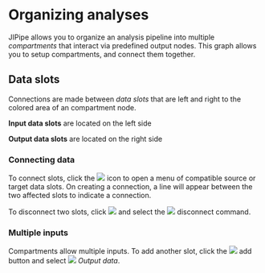 # Organizing analyses

JIPipe allows you to organize an analysis pipeline into multiple *compartments* that interact via 
predefined output nodes. This graph allows you to setup compartments, and connect them together.

## Data slots

Connections are made between *data slots* that are left and right to the colored area of 
an compartment node. 

**Input data slots** are located on the left side

**Output data slots** are located on the right side

### Connecting data

To connect slots, click the ![](image://icons/chevron-right.png) icon to open a menu of
compatible source or target data slots. On creating a connection, a line will appear between
the two affected slots to indicate a connection.

To disconnect two slots, click ![](image://icons/chevron-right.png) and select 
the ![](image://icons/remove.png) disconnect command.

### Multiple inputs

Compartments allow multiple inputs. To add another slot, click the ![](image://icons/add.png)
add button and select ![](image://icons/data-types/graph-compartment.png) *Output data*.